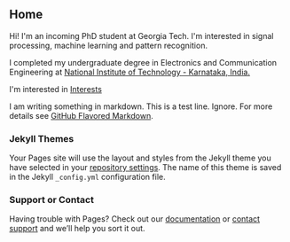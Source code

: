 ## Home

Hi!
I'm an incoming PhD student at Georgia Tech. I'm interested in signal processing, machine learning and pattern recognition. 

I completed my undergraduate degree in Electronics and Communication Engineering at [National Institute of Technology - Karnataka, India.](https://www.nitk.ac.in/) 

I'm interested in [Interests](interests.md)



I am writing something in markdown. This is a test line. Ignore.
For more details see [GitHub Flavored Markdown](https://guides.github.com/features/mastering-markdown/).

### Jekyll Themes

Your Pages site will use the layout and styles from the Jekyll theme you have selected in your [repository settings](https://github.com/anirudhssundar/anirudhssundar.github.io/settings). The name of this theme is saved in the Jekyll `_config.yml` configuration file.

### Support or Contact

Having trouble with Pages? Check out our [documentation](https://docs.github.com/categories/github-pages-basics/) or [contact support](https://github.com/contact) and we’ll help you sort it out.
